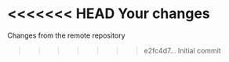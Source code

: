 <<<<<<< HEAD
Your changes
=======
Changes from the remote repository
>>>>>>> e2fc4d7... Initial commit
